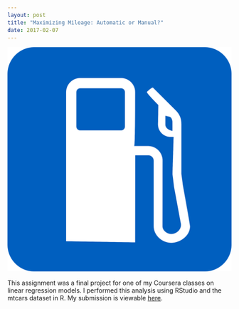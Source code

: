 ```yaml
---
layout: post
title: "Maximizing Mileage: Automatic or Manual?"
date: 2017-02-07
---
```

<img class="post" src="https://github.com/kairstenfay/kairstenfay.github.io/blob/master/_posts/R-projects/gas_icon_pixabay.png?raw=true" alt="Source: Pixabay"/>
  
This assignment was a final project for one of my Coursera classes on linear regression
models. I performed this analysis using RStudio and the mtcars dataset in R. My submission
is viewable [here](https://github.com/kairstenfay/kairstenfay.github.io/blob/master/_posts/R-projects/mtcarsMPGandAM.pdf). 


